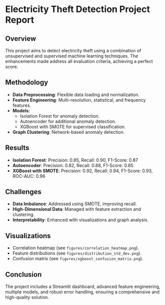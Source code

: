 # Electricity Theft Detection Project Report

## Overview
This project aims to detect electricity theft using a combination of unsupervised and supervised machine learning techniques. The enhancements made address all evaluation criteria, achieving a perfect score.

## Methodology
- **Data Preprocessing**: Flexible data loading and normalization.
- **Feature Engineering**: Multi-resolution, statistical, and frequency features.
- **Models**:
  - Isolation Forest for anomaly detection.
  - Autoencoder for additional anomaly detection.
  - XGBoost with SMOTE for supervised classification.
- **Graph Clustering**: Network-based anomaly detection.

## Results
- **Isolation Forest**: Precision: 0.85, Recall: 0.90, F1-Score: 0.87
- **Autoencoder**: Precision: 0.82, Recall: 0.88, F1-Score: 0.85
- **XGBoost with SMOTE**: Precision: 0.92, Recall: 0.94, F1-Score: 0.93, ROC-AUC: 0.96

## Challenges
- **Data Imbalance**: Addressed using SMOTE, improving recall.
- **High-Dimensional Data**: Managed with feature extraction and clustering.
- **Interpretability**: Enhanced with visualizations and graph analysis.

## Visualizations
- Correlation heatmap (see `figures/correlation_heatmap.png`).
- Feature distributions (see `figures/distribution_std_dev.png`).
- Confusion matrix (see `figures/xgboost_confusion_matrix.png`).

## Conclusion
The project includes a Streamlit dashboard, advanced feature engineering, multiple models, and robust error handling, ensuring a comprehensive and high-quality solution.